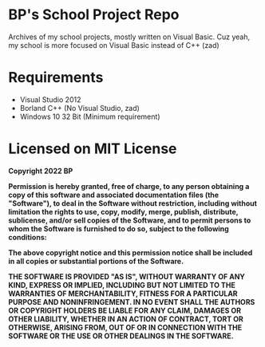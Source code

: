 # BP's School Project Repo
Archives of my school projects, mostly written on Visual Basic. Cuz yeah, my school is more focused on Visual Basic instead of C++ (zad)

# Requirements
- Visual Studio 2012
- Borland C++ (No Visual Studio, zad)
- Windows 10 32 Bit (Minimum requirement)



# Licensed on MIT License
**Copyright 2022 BP**

**Permission is hereby granted, free of charge, to any person obtaining a copy of this software and associated documentation files (the "Software"), to deal in the Software without restriction, including without limitation the rights to use, copy, modify, merge, publish, distribute, sublicense, and/or sell copies of the Software, and to permit persons to whom the Software is furnished to do so, subject to the following conditions:**

**The above copyright notice and this permission notice shall be included in all copies or substantial portions of the Software.**

**THE SOFTWARE IS PROVIDED "AS IS", WITHOUT WARRANTY OF ANY KIND, EXPRESS OR IMPLIED, INCLUDING BUT NOT LIMITED TO THE WARRANTIES OF MERCHANTABILITY, FITNESS FOR A PARTICULAR PURPOSE AND NONINFRINGEMENT. IN NO EVENT SHALL THE AUTHORS OR COPYRIGHT HOLDERS BE LIABLE FOR ANY CLAIM, DAMAGES OR OTHER LIABILITY, WHETHER IN AN ACTION OF CONTRACT, TORT OR OTHERWISE, ARISING FROM, OUT OF OR IN CONNECTION WITH THE SOFTWARE OR THE USE OR OTHER DEALINGS IN THE SOFTWARE.**
